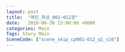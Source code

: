 ```yaml
---
layout: post
title:  "메인_회상_001~012장"
date:   2020-08-30 13:00:00 +0000
categories: Main
Tags: Story Main
SceneCode: ["scene_skip_cp001-012_q1_s10"]
---
```

